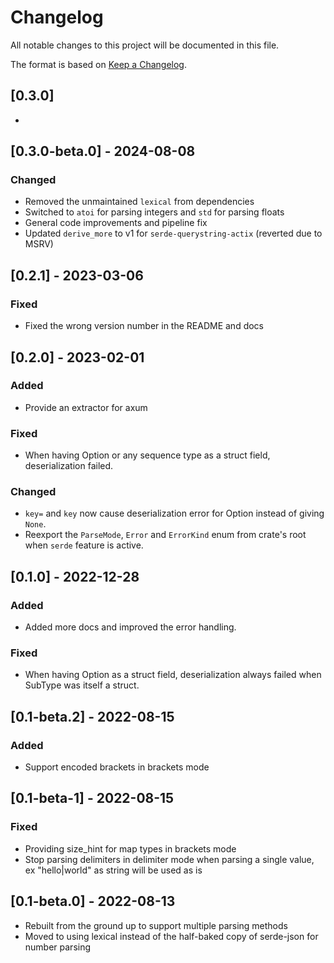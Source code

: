 # Changelog

All notable changes to this project will be documented in this file.

The format is based on [Keep a Changelog](https://keepachangelog.com/en/1.0.0/).

## [0.3.0]

-

## [0.3.0-beta.0] - 2024-08-08

### Changed

- Removed the unmaintained `lexical` from dependencies
- Switched to `atoi` for parsing integers and `std` for parsing floats
- General code improvements and pipeline fix
- Updated `derive_more` to v1 for `serde-querystring-actix` (reverted due to MSRV)

## [0.2.1] - 2023-03-06

### Fixed

- Fixed the wrong version number in the README and docs

## [0.2.0] - 2023-02-01

### Added

- Provide an extractor for axum

### Fixed

- When having Option<Vec> or any sequence type as a struct field, deserialization failed.

### Changed

- `key=` and `key` now cause deserialization error for Option<T> instead of giving `None`.
- Reexport the `ParseMode`, `Error` and `ErrorKind` enum from crate's root when `serde` feature is active.

## [0.1.0] - 2022-12-28

### Added

- Added more docs and improved the error handling.

### Fixed

- When having Option<SubType> as a struct field, deserialization always failed when SubType was itself a struct.

## [0.1-beta.2] - 2022-08-15

### Added

- Support encoded brackets in brackets mode

## [0.1-beta-1] - 2022-08-15

### Fixed

- Providing size_hint for map types in brackets mode
- Stop parsing delimiters in delimiter mode when parsing a single value, ex "hello|world" as string will be used as is

## [0.1-beta.0] - 2022-08-13

- Rebuilt from the ground up to support multiple parsing methods
- Moved to using lexical instead of the half-baked copy of serde-json for number parsing
